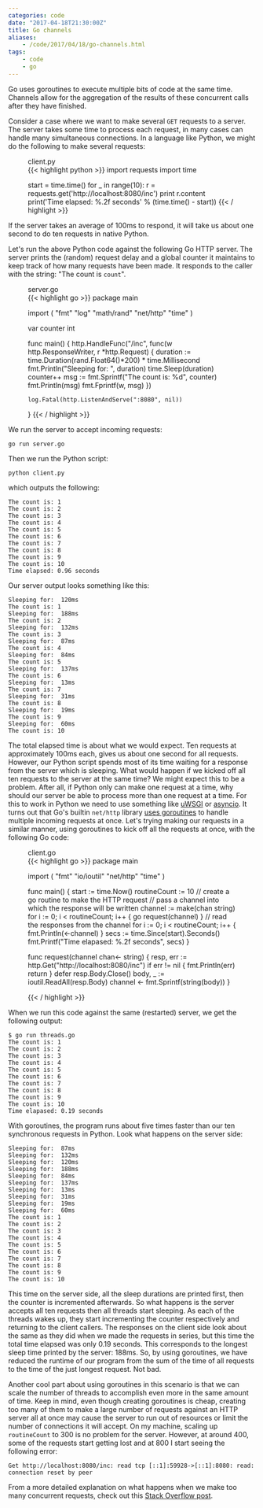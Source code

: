 ```yaml
---
categories: code
date: "2017-04-18T21:30:00Z"
title: Go channels
aliases:
    - /code/2017/04/18/go-channels.html
tags:
    - code
    - go
---
```


Go uses goroutines to execute multiple bits of code at the same time. Channels allow for the aggregation of the results of these concurrent calls after they have finished.

Consider a case where we want to make several `GET` requests to a server. The server takes some time to process each request, in many cases can handle many simultaneous connections. In a language like Python, we might do the following to make several requests:

<figure>
<figcaption>client.py</figcaption>
{{< highlight python >}}
import requests
import time

start = time.time()
for _ in range(10):
    r = requests.get('http://localhost:8080/inc')
    print r.content
print('Time elapsed: %.2f seconds' % (time.time() - start))
{{< / highlight >}}
</figure>

If the server takes an average of 100ms to respond, it will take us about one second to do ten requests in native Python.

Let's run the above Python code against the following Go HTTP server. The server prints the (random) request delay and a global counter it maintains to keep track of how many requests have been made. It responds to the caller with the string: "The count is `count`".

<figure>
<figcaption>server.go</figcaption>
{{< highlight go >}}
package main

import (
    "fmt"
    "log"
    "math/rand"
    "net/http"
    "time"
)

var counter int

func main() {
    http.HandleFunc("/inc", func(w http.ResponseWriter, r *http.Request) {
        duration := time.Duration(rand.Float64()*200) * time.Millisecond
        fmt.Println("Sleeping for: ", duration)
        time.Sleep(duration)
        counter++
        msg := fmt.Sprintf("The count is: %d", counter)
        fmt.Println(msg)
        fmt.Fprintf(w, msg)
    })

    log.Fatal(http.ListenAndServe(":8080", nil))
}
{{< / highlight >}}
</figure>

We run the server to accept incoming requests:

    go run server.go

Then we run the Python script:

    python client.py

which outputs the following:

    The count is: 1
    The count is: 2
    The count is: 3
    The count is: 4
    The count is: 5
    The count is: 6
    The count is: 7
    The count is: 8
    The count is: 9
    The count is: 10
    Time elapsed: 0.96 seconds

Our server output looks something like this:

    Sleeping for:  120ms
    The count is: 1
    Sleeping for:  188ms
    The count is: 2
    Sleeping for:  132ms
    The count is: 3
    Sleeping for:  87ms
    The count is: 4
    Sleeping for:  84ms
    The count is: 5
    Sleeping for:  137ms
    The count is: 6
    Sleeping for:  13ms
    The count is: 7
    Sleeping for:  31ms
    The count is: 8
    Sleeping for:  19ms
    The count is: 9
    Sleeping for:  60ms
    The count is: 10

The total elapsed time is about what we would expect. Ten requests at approximately 100ms each, gives us about one second for all requests. However, our Python script spends most of its time waiting for a response from the server which is sleeping. What would happen if we kicked off all ten requests to the server at the same time? We might expect this to be a problem. After all, if Python only can make one request at a time, why should our server be able to process more than one request at a time. For this to work in Python we need to use something like [uWSGI](https://uwsgi-docs.readthedocs.io/en/latest/) or [asyncio](https://docs.python.org/3/library/asyncio.html). It turns out that Go's builtin `net/http` library [uses goroutines](https://golang.org/src/net/http/server.go?s=83696:83751#L2668) to handle multiple incoming requests at once. Let's trying making our requests in a similar manner, using goroutines to kick off all the requests at once, with the following Go code:

<figure>
<figcaption>client.go</figcaption>
{{< highlight go >}}
package main

import (
    "fmt"
    "io/ioutil"
    "net/http"
    "time"
)

func main() {
    start := time.Now()
    routineCount := 10
    // create a go routine to make the HTTP request
    // pass a channel into which the response will be written
    channel := make(chan string)
    for i := 0; i < routineCount; i++ {
        go request(channel)
    }
    // read the responses from the channel
    for i := 0; i < routineCount; i++ {
        fmt.Println(<-channel)
    }
    secs := time.Since(start).Seconds()
    fmt.Printf("Time elapased: %.2f seconds", secs)
}

func request(channel chan<- string) {
    resp, err := http.Get("http://localhost:8080/inc")
    if err != nil {
        fmt.Println(err)
        return
    }
    defer resp.Body.Close()
    body, _ := ioutil.ReadAll(resp.Body)
    channel <- fmt.Sprintf(string(body))
}

{{< / highlight >}}
</figure>

When we run this code against the same (restarted) server, we get the following output:

    $ go run threads.go
    The count is: 1
    The count is: 2
    The count is: 3
    The count is: 4
    The count is: 5
    The count is: 6
    The count is: 7
    The count is: 8
    The count is: 9
    The count is: 10
    Time elapased: 0.19 seconds

With goroutines, the program runs about five times faster than our ten synchronous requests in Python. Look what happens on the server side:

    Sleeping for:  87ms
    Sleeping for:  132ms
    Sleeping for:  120ms
    Sleeping for:  188ms
    Sleeping for:  84ms
    Sleeping for:  137ms
    Sleeping for:  13ms
    Sleeping for:  31ms
    Sleeping for:  19ms
    Sleeping for:  60ms
    The count is: 1
    The count is: 2
    The count is: 3
    The count is: 4
    The count is: 5
    The count is: 6
    The count is: 7
    The count is: 8
    The count is: 9
    The count is: 10

This time on the server side, all the sleep durations are printed first, then the counter is incremented afterwards. So what happens is the server accepts all ten requests then all threads start sleeping. As each of the threads wakes up, they start incrementing the counter respectively and returning to the client callers. The responses on the client side look about the same as they did when we made the requests in series, but this time the total time elapsed was only 0.19 seconds. This corresponds to the longest sleep time printed by the server: 188ms. So, by using goroutines, we have reduced the runtime of our program from the sum of the time of all requests to the time of the just longest request. Not bad.

Another cool part about using goroutines in this scenario is that we can scale the number of threads to accomplish even more in the same amount of time. Keep in mind, even though creating goroutines is cheap, creating too many of them to make a large number of requests against an HTTP server all at once may cause the server to run out of resources or limit the number of connections it will accept. On my machine, scaling up `routineCount` to 300 is no problem for the server. However, at around 400, some of the requests start getting lost and at 800 I start seeing the following error:

    Get http://localhost:8080/inc: read tcp [::1]:59928->[::1]:8080: read: connection reset by peer

From a more detailed explanation on what happens when we make too many concurrent requests, check out this [Stack Overflow post](http://stackoverflow.com/questions/37774624/go-http-get-concurrency-and-connection-reset-by-peer).
